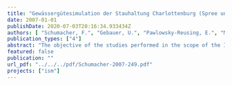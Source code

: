 ```yaml
---
title: "Gewässergütesimulation der Stauhaltung Charlottenburg (Spree und Kanäle) unter Berücksichtigung der Mischwasserentlastungen am Beispiel eines Starkregenereignisses im September 2005"
date: 2007-01-01
publishDate: 2020-07-03T20:16:34.933434Z
authors: [ "Schumacher, F.", "Gebauer, U.", "Pawlowsky-Reusing, E.", "Meier, I.", "Schroeder, K.", "Leszinski, M.", "Heinzmann, B." ]
publication_types: ["4"]
abstract: "The objective of the studies performed in the scope of the Integrated Sewage Management (ISM) project on combined sewer overflows in Berlin, Germany was to develop methods that would make it possible to assess wastewater management measures performed under the city’s water management permit as well as more sophisticated strategies (e.g., global real time control) through the application of water body-related criteria. For this purpose, a preliminary study was first performed to characterize the underlying  water body-specific processes and hydraulic, physical, chemical and ecological parameters relevant to the status of Berlin’s surface waters (LESZINSKI et al., 2007a). The second step involved the development of a method for water quality-oriented assessment of wastewater management measures (LESZINSKI ET AL., 2007b). In addition to the already recognized thresholds for dissolved oxygen concentration during continuous, long-term water load conditions, particular focus was placed on formulating requirements for oxygen demand under peak load conditions. Ammonia toxicity due to sewage input, another important stress factor for aquatic ecosystems, was also analyzed and threshold values for both chronic and acute peak ammonia loads were defined. The results of the third phase of this research are described in this report. Two numerical simulation models (for urban drainage networks and surface waters) were combined and the feasibility of the developed method was evaluated based on the case of a combined sewer overflow event documented by the surface water monitoring. The simulations were performed using InfoWorksTM CS hydrological/hydrodynamic urban drainage network modeling software (ISM model) and the GERRIS/HYDRAX/Qsim unsteady ecosystem modeling system. The latter model was developed by the Federal Institute of Hydrology in Koblenz and is used by the Senate Department of Health, Environment and Consumer Protection (SenGesUmV). The present report describes the theoretical principles of the utilized models, the base of data available for analysis of the selected event, and the assumptions made in cases of missing input data for hydraulic modeling as well as for the water quality simulations. The one-dimensional hydraulic modeling results for the branched surface water system of the reach Berlin-Charlottenburg demonstrated that the hydraulic conditions can be simulated with satisfactory accuracy using the current data. In the case of water temperature, it was also possible to achieve a high degree of agreement between the measured and computed values in spite of the lack of highresolution temporal input data from the tributaries (Landwehr Canal, Panke River, BerlinSpandau Ship Canal). However, this was not the case for dissolved oxygen concentration, the main parameter used for evaluation of combined water treatment. The DOC simulations computed using input data based on a monthly sampling interval did not show satisfactory agreement with the online measurements in the water system. Dry-weather biological processes, which were associated with high-level, short-term oxygen enrichment or consumption, could not be depicted in the simulations. After completion of the water quality simulations, the effect of variation of individual input parameters was assessed. This analysis showed that no significant improvement of agreement with the measured values could be achieved by adjusting the assumptions for individual parameters (chlorophyll-a and BSB5). In the case of ammonia, the second most important parameter, the available sampling data from the tributaries in the investigated water system were collected only once a month, if at all. Therefore, it cannot be expected that the temporal distribution of this parameter was correctly reflected by the model. The number of validation measurements taken within the water system was also insufficient. Summarizing the results of the study of the linked urban drainage/surface water quality model, which was tested for the first time, it can be concluded that InfoWorks CS and GERRIS/HYRDRAX/Qsim provide problem-oriented simulation tools for reaching the objective of ISM study of assessing various scenarios for reduction of impacts from combined sewer overflows. By contrast, the available data are deficient and do not allow to adjust and calibrate the models to meet the specific needs of this task, particularly in light of the fact that short-term effects of combined sewer overflows are to be analyzed."
featured: false
publication: ""
url_pdf: "../../../pdf/Schumacher-2007-249.pdf"
projects: ["ism"]
---
```


